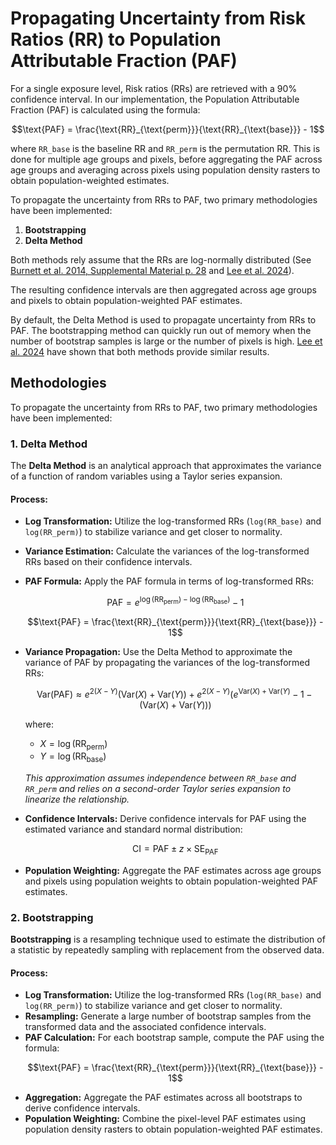 # Propagating Uncertainty from Risk Ratios (RR) to Population Attributable Fraction (PAF)

For a single exposure level, Risk ratios (RRs) are retrieved with a 90% confidence interval. In our implementation, the Population Attributable Fraction (PAF) is calculated using the formula:

```math
\text{PAF} = \frac{\text{RR}_{\text{perm}}}{\text{RR}_{\text{base}}} - 1
```

where `RR_base` is the baseline RR and `RR_perm` is the permutation RR. This is done for multiple age groups and pixels, before aggregating the PAF across age groups and averaging across pixels using population density rasters to obtain population-weighted estimates.


To propagate the uncertainty from RRs to PAF, two primary methodologies have been implemented:

1. **Bootstrapping**
2. **Delta Method**


Both methods rely assume that the RRs are log-normally distributed (See [Burnett et al. 2014, Supplemental Material p. 28](https://pmc.ncbi.nlm.nih.gov/articles/PMC3984213/) and [Lee et al. 2024](https://pmc.ncbi.nlm.nih.gov/articles/PMC11471335/)).


The resulting confidence intervals are then aggregated across age groups and pixels to obtain population-weighted PAF estimates.


By default, the Delta Method is used to propagate uncertainty from RRs to PAF. The bootstrapping method can quickly run out of memory when the number of bootstrap samples is large or the number of pixels is high. [Lee et al. 2024](https://pmc.ncbi.nlm.nih.gov/articles/PMC11471335/) have shown that both methods provide similar results.


## Methodologies

To propagate the uncertainty from RRs to PAF, two primary methodologies have been implemented:

### 1. Delta Method

The **Delta Method** is an analytical approach that approximates the variance of a function of random variables using a Taylor series expansion.

#### Process:
- **Log Transformation:** Utilize the log-transformed RRs (`log(RR_base)` and `log(RR_perm)`) to stabilize variance and get closer to normality.
- **Variance Estimation:** Calculate the variances of the log-transformed RRs based on their confidence intervals.
- **PAF Formula:** Apply the PAF formula in terms of log-transformed RRs:
  ```math
  \text{PAF} = e^{\log(\text{RR}_{\text{perm}}) - \log(\text{RR}_{\text{base}})} - 1
  ```
  ```math
  \text{PAF} = \frac{\text{RR}_{\text{perm}}}{\text{RR}_{\text{base}}} - 1
  ```
- **Variance Propagation:** Use the Delta Method to approximate the variance of PAF by propagating the variances of the log-transformed RRs:
  ```math
  \text{Var}(\text{PAF}) \approx e^{2(X - Y)} \left( \text{Var}(X) + \text{Var}(Y) \right) + e^{2(X - Y)} \left( e^{\text{Var}(X) + \text{Var}(Y)} - 1 - \left( \text{Var}(X) + \text{Var}(Y) \right) \right )
  ```
  where:
  - $X = \log(\text{RR}_{\text{perm}})$
  - $Y = \log(\text{RR}_{\text{base}})$

  
  *This approximation assumes independence between `RR_base` and `RR_perm` and relies on a second-order Taylor series expansion to linearize the relationship.*
  
- **Confidence Intervals:** Derive confidence intervals for PAF using the estimated variance and standard normal distribution:
  ```math
  \text{CI} = \text{PAF} \pm z \times \text{SE}_{\text{PAF}}
  ```
- **Population Weighting:** Aggregate the PAF estimates across age groups and pixels using population weights to obtain population-weighted PAF estimates.


### 2. Bootstrapping

**Bootstrapping** is a resampling technique used to estimate the distribution of a statistic by repeatedly sampling with replacement from the observed data.

#### Process:
- **Log Transformation:** Utilize the log-transformed RRs (`log(RR_base)` and `log(RR_perm)`) to stabilize variance and get closer to normality.
- **Resampling:** Generate a large number of bootstrap samples from the transformed data and the associated confidence intervals.
- **PAF Calculation:** For each bootstrap sample, compute the PAF using the formula:
  ```math
  \text{PAF} = \frac{\text{RR}_{\text{perm}}}{\text{RR}_{\text{base}}} - 1
  ```
- **Aggregation:** Aggregate the PAF estimates across all bootstraps to derive confidence intervals.
- **Population Weighting:** Combine the pixel-level PAF estimates using population density rasters to obtain population-weighted PAF estimates.

